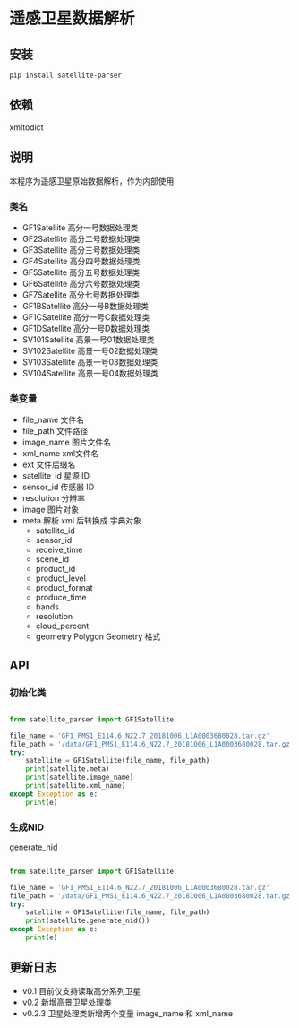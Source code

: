 # 遥感卫星数据解析

## 安装

```shell
pip install satellite-parser
```

## 依赖

xmltodict

## 说明

本程序为遥感卫星原始数据解析，作为内部使用

### 类名

- GF1Satellite 高分一号数据处理类
- GF2Satellite 高分二号数据处理类
- GF3Satellite 高分三号数据处理类
- GF4Satellite 高分四号数据处理类
- GF5Satellite 高分五号数据处理类
- GF6Satellite 高分六号数据处理类
- GF7Satellite 高分七号数据处理类
- GF1BSatellite 高分一号B数据处理类
- GF1CSatellite 高分一号C数据处理类
- GF1DSatellite 高分一号D数据处理类
- SV101Satellite 高景一号01数据处理类
- SV102Satellite 高景一号02数据处理类
- SV103Satellite 高景一号03数据处理类
- SV104Satellite 高景一号04数据处理类

### 类变量

- file_name 文件名
- file_path 文件路径
- image_name 图片文件名
- xml_name xml文件名
- ext 文件后缀名
- satellite_id 星源 ID
- sensor_id 传感器 ID
- resolution 分辨率
- image 图片对象
- meta 解析 xml 后转换成 字典对象
  - satellite_id
  - sensor_id
  - receive_time
  - scene_id
  - product_id
  - product_level
  - product_format
  - produce_time
  - bands
  - resolution
  - cloud_percent
  - geometry Polygon Geometry 格式

## API

### 初始化类

```python

from satellite_parser import GF1Satellite

file_name = 'GF1_PMS1_E114.6_N22.7_20181006_L1A0003680028.tar.gz'
file_path = '/data/GF1_PMS1_E114.6_N22.7_20181006_L1A0003680028.tar.gz'
try:
    satellite = GF1Satellite(file_name, file_path)
    print(satellite.meta)
    print(satellite.image_name)
    print(satellite.xml_name)
except Exception as e:
    print(e)
```

### 生成NID

generate_nid

```python

from satellite_parser import GF1Satellite

file_name = 'GF1_PMS1_E114.6_N22.7_20181006_L1A0003680028.tar.gz'
file_path = '/data/GF1_PMS1_E114.6_N22.7_20181006_L1A0003680028.tar.gz'
try:
    satellite = GF1Satellite(file_name, file_path)
    print(satellite.generate_nid())
except Exception as e:
    print(e)
```

## 更新日志

- v0.1 目前仅支持读取高分系列卫星
- v0.2 新增高景卫星处理类
- v0.2.3 卫星处理类新增两个变量 image_name 和 xml_name
